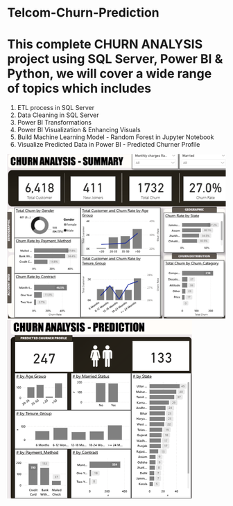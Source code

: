 # Telcom-Churn-Prediction

# This complete CHURN ANALYSIS project using SQL Server, Power BI & Python, we will cover a wide range of topics which includes
1. ETL process in SQL Server
2. Data Cleaning in SQL Server
3. Power BI Transformations
4. Power BI Visualization & Enhancing Visuals
5. Build Machine Learning Model - Random Forest in Jupyter Notebook
6. Visualize Predicted Data in Power BI - Predicted Churner Profile

![image alt](https://github.com/venu608/Telcom-Churn-Prediction/blob/0c10862efaf9d602b8cec62d1856e46b78b2ffa4/Screenshot%202025-07-25%20220426.png)
![image alt](https://github.com/venu608/Telcom-Churn-Prediction/blob/0c10862efaf9d602b8cec62d1856e46b78b2ffa4/Screenshot%202025-07-25%20220505.png)
